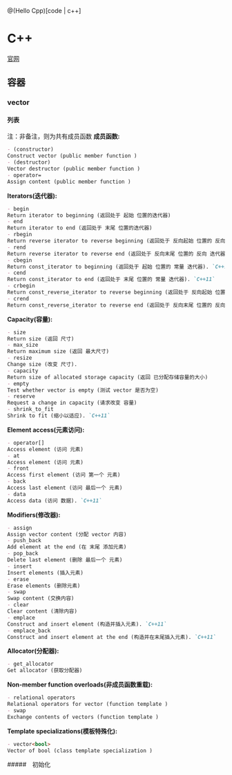 
@(Hello Cpp)[code | c++]

# C++
[官网](http://www.cplusplus.com/)



## 容器

### vector

#### 列表

注：非备注，则为共有成员函数
**成员函数:**
```md
- (constructor)
Construct vector (public member function )
- (destructor)
Vector destructor (public member function )
- operator=
Assign content (public member function )
```

**Iterators(迭代器):**
```md
- begin
Return iterator to beginning (返回处于 起始 位置的迭代器)
- end
Return iterator to end (返回处于 末尾 位置的迭代器)
- rbegin
Return reverse iterator to reverse beginning (返回处于 反向起始 位置的 反向 迭代器)
- rend
Return reverse iterator to reverse end (返回处于 反向末尾 位置的 反向 迭代器)
- cbegin 
Return const_iterator to beginning (返回处于 起始 位置的 常量 迭代器). `C++11`
- cend 
Return const_iterator to end (返回处于 末尾 位置的 常量 迭代器). `C++11`
- crbegin 
Return const_reverse_iterator to reverse beginning (返回处于 反向起始 位置的 反向常量 迭代器). `C++11`
- crend 
Return const_reverse_iterator to reverse end (返回处于 反向末尾 位置的 反向常量 迭代器). `C++11`
```

**Capacity(容量):**
```md
- size
Return size (返回 尺寸)
- max_size
Return maximum size (返回 最大尺寸)
- resize
Change size (改变 尺寸). 
- capacity
Return size of allocated storage capacity (返回 已分配存储容量的大小)
- empty
Test whether vector is empty (测试 vector 是否为空)
- reserve
Request a change in capacity (请求改变 容量)
- shrink_to_fit 
Shrink to fit (缩小以适应). `C++11`
```

**Element access(元素访问):**
```md
- operator[]
Access element (访问 元素)
- at
Access element (访问 元素)
- front
Access first element (访问 第一个 元素)
- back
Access last element (访问 最后一个 元素)
- data 
Access data (访问 数据). `C++11`
```

**Modifiers(修改器):**
```md
- assign
Assign vector content (分配 vector 内容)
- push_back
Add element at the end (在 末尾 添加元素)
- pop_back
Delete last element (删除 最后一个 元素)
- insert
Insert elements (插入元素)
- erase
Erase elements (删除元素)
- swap
Swap content (交换内容)
- clear
Clear content (清除内容)
- emplace 
Construct and insert element (构造并插入元素). `C++11`
- emplace_back 
Construct and insert element at the end (构造并在末尾插入元素). `C++11`
```

**Allocator(分配器):**
```md
- get_allocator
Get allocator (获取分配器)
```

**Non-member function overloads(非成员函数重载):**
```md
- relational operators
Relational operators for vector (function template )
- swap
Exchange contents of vectors (function template )
```

**Template specializations(模板特殊化):**
```md
- vector<bool>
Vector of bool (class template specialization )
```

#####　初始化
```cpp

```
